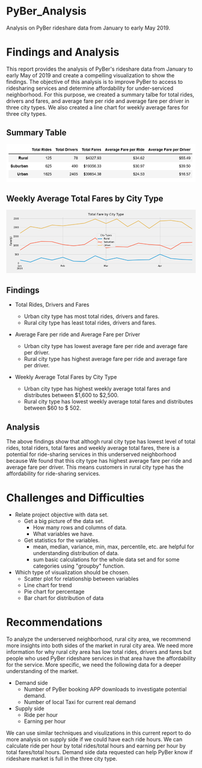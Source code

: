 # PyBer_Analysis

Analysis on PyBer rideshare data from January to early May 2019.

# Findings and Analysis

This report provides the analysis of PyBer's rideshare data from January to early May of 2019 and create a compelling visualization to show the findings. The objective of this analysis is to improve PyBer to access to ridesharing services and determine affordability for under-serviced neighborhood. For this purpose, we created a summary talbe for total rides, drivers and fares, and average fare per ride and average fare per driver in three city types. We also created a line chart for weekly average fares for three city types.

## Summary Table

![](analysis/SummaryTable.png)

## Weekly Average Total Fares by City Type

![](analysis/Fig8.png)

## Findings

- Total Rides, Drivers and Fares
  - Urban city type has most total rides, drivers and fares.
  - Rural city type has least total rides, drivers and fares.

- Average Fare per ride and Average Fare per Driver
  - Urban city type has lowest average fare per ride and average fare per driver.
  - Rural city type has highest average fare per ride and average fare per driver.

- Weekly Average Total Fares by City Type
  - Urban city type has highest weekly average total fares and distributes between $1,600 to $2,500.
  - Rural city type has lowest weekly average total fares and distributes between $60 to $ 502.

## Analysis

The above findings show that althogh rural city type has lowest level of total rides, total riders, total fares and weekly average total fares, there is a potential for ride-sharing services in this underserved neighborhood because We found that this city type has highest average fare per ride and average fare per driver. This means customers in rural city type has the affordability for ride-sharing services. 

# Challenges and Difficulties

- Relate project objective with data set.
  - Get a big picture of the data set.
    - How many rows and columns of data.
    - What variables we have.
  - Get statistics for the variables.
    - mean, median, variance, min, max, percentile, etc. are helpful for understanding distribution of data.
    - sum basic calculations for the whole data set and for some categories using "groupby" function.
- Which type of visualization should be chosen.
  - Scatter plot for relationship between variables
  - Line chart for trend
  - Pie chart for percentage
  - Bar chart for distribution of data

# Recommendations
To analyze the underserved neighborhood, rural city area, we recommend more insights into both sides of the market in rural city area. We need more information for why rural city area has low total rides, drivers and fares but people who used PyBer rideshare services in that area have the affordability for the service. More specific, we need the following data for a deeper understanding of the market.
- Demand side
  - Number of PyBer booking APP downloads to investigate potential demand.
  - Number of local Taxi for current real demand 
- Supply side
  - Ride per hour
  - Earning per hour 
 
 We can use similar techniques and visulizations in this current report to do more analysis on supply side if we could have each ride hours. We can calculate ride per hour by total rides/total hours and earning per hour by total fares/total hours. Demand side data requested can help PyBer know if rideshare market is full in the three city type.
